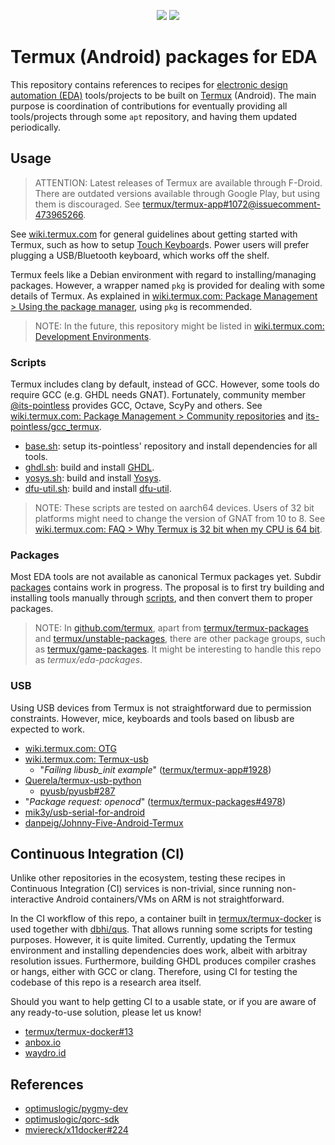 <p align="center">
  <a title="hdl/packages GitHub repository" href="https://github.com/hdl/packages"><img src="https://img.shields.io/badge/hdl-packages-f2f1ef.svg?longCache=true&style=flat-square&logo=GitHub&logoColor=f2f1ef"></a><!--
  -->
  <a title="hdl/community on gitter.im" href="https://gitter.im/hdl/community"><img src="https://img.shields.io/gitter/room/hdl/community.svg?longCache=true&style=flat-square&logo=gitter&logoColor=fff&color=4db797"></a><!--
  -->
</p>

# Termux (Android) packages for EDA

This repository contains references to recipes for [electronic design automation (EDA)](https://en.wikipedia.org/wiki/Electronic_design_automation) tools/projects to be built on [Termux](https://termux.com/) (Android). The main purpose is coordination of contributions for eventually providing all tools/projects through some `apt` repository, and having them updated periodically.

## Usage

> ATTENTION: Latest releases of Termux are available through F-Droid. There are outdated versions available through Google Play, but using them is discouraged. See [termux/termux-app#1072@issuecomment-473965266](https://github.com/termux/termux-app/issues/1072#issuecomment-473965266).

See [wiki.termux.com](https://wiki.termux.com) for general guidelines about getting started with Termux, such as how to setup [Touch Keyboard](https://wiki.termux.com/wiki/Touch_Keyboard)s. Power users will prefer plugging a USB/Bluetooth keyboard, which works off the shelf.

Termux feels like a Debian environment with regard to installing/managing packages. However, a wrapper named `pkg` is provided for dealing with some details of Termux. As explained in [wiki.termux.com: Package Management > Using the package manager](https://wiki.termux.com/wiki/Package_Management), using `pkg` is recommended.

> NOTE: In the future, this repository might be listed in [wiki.termux.com: Development Environments](https://wiki.termux.com/wiki/Development_Environments).

### Scripts

Termux includes clang by default, instead of GCC. However, some tools do require GCC (e.g. GHDL needs GNAT). Fortunately, community member [@its-pointless](https://github.com/its-pointless) provides GCC, Octave, ScyPy and others. See [wiki.termux.com: Package Management > Community repositories](https://wiki.termux.com/wiki/Package_Management#Community_repositories) and [its-pointless/gcc_termux](https://github.com/its-pointless/gcc_termux).

- [base.sh](scripts/base.sh): setup its-pointless' repository and install dependencies for all tools.
- [ghdl.sh](scripts/ghdl.sh): build and install [GHDL](https://hdl.github.io/awesome/items/ghdl).
- [yosys.sh](scripts/yosys.sh): build and install [Yosys](https://hdl.github.io/awesome/items/yosys).
- [dfu-util.sh](scripts/dfu-util.sh): build and install [dfu-util](https://hdl.github.io/awesome/items/dfu-util).

> NOTE: These scripts are tested on aarch64 devices. Users of 32 bit platforms might need to change the version of GNAT from 10 to 8. See [wiki.termux.com: FAQ > Why Termux is 32 bit when my CPU is 64 bit](https://wiki.termux.com/wiki/FAQ#Why_Termux_is_32_bit_when_my_CPU_is_64_bit).

### Packages

Most EDA tools are not available as canonical Termux packages yet. Subdir [packages](packages) contains work in progress. The proposal is to first try building and installing tools manually through [scripts](scripts), and then convert them to proper packages.

> NOTE: In [github.com/termux](https://github.com/termux), apart from [termux/termux-packages](https://github.com/termux/termux-packages) and [termux/unstable-packages](https://github.com/termux/unstable-packages), there are other package groups, such as [termux/game-packages](https://github.com/termux/game-packages). It might be interesting to handle this repo as *termux/eda-packages*.

### USB

Using USB devices from Termux is not straightforward due to permission constraints. However, mice, keyboards and tools based on libusb are expected to work.

- [wiki.termux.com: OTG](https://wiki.termux.com/wiki/OTG)
- [wiki.termux.com: Termux-usb](https://wiki.termux.com/wiki/Termux-usb)
  - "*Failing libusb_init example*" ([termux/termux-app#1928](https://github.com/termux/termux-app/issues/1928))
- [Querela/termux-usb-python](https://github.com/Querela/termux-usb-python)
  - [pyusb/pyusb#287](https://github.com/pyusb/pyusb/pull/287)
- "*Package request: openocd*" ([termux/termux-packages#4978](https://github.com/termux/termux-packages/issues/4978))
- [mik3y/usb-serial-for-android](https://github.com/mik3y/usb-serial-for-android)
- [danpeig/Johnny-Five-Android-Termux](https://github.com/danpeig/Johnny-Five-Android-Termux)

## Continuous Integration (CI)

Unlike other repositories in the ecosystem, testing these recipes in Continuous Integration (CI) services is non-trivial, since running non-interactive Android containers/VMs on ARM is not straightforward.

In the CI workflow of this repo, a container built in [termux/termux-docker](https://github.com/termux/termux-docker) is used together with [dbhi/qus](https://github.com/dbhi/qus). That allows running some scripts for testing purposes. However, it is quite limited. Currently, updating the Termux environment and installing dependencies does work, albeit with arbitray resolution issues. Furthermore, building GHDL produces compiler crashes or hangs, either with GCC or clang. Therefore, using CI for testing the codebase of this repo is a research area itself.

Should you want to help getting CI to a usable state, or if you are aware of any ready-to-use solution, please let us know!

- [termux/termux-docker#13](https://github.com/termux/termux-docker/issues/13)
- [anbox.io](https://anbox.io)
- [waydro.id](https://waydro.id/)

## References

- [optimuslogic/pygmy-dev](https://github.com/optimuslogic/pygmy-dev)
- [optimuslogic/qorc-sdk](https://github.com/optimuslogic/qorc-sdk)
- [mviereck/x11docker#224](https://github.com/mviereck/x11docker/issues/224)
